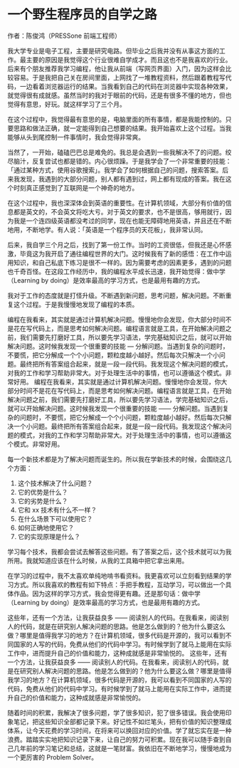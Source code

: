 # 一个野生程序员的自学之路

作者：陈俊鸿（PRESSone 前端工程师）

我大学专业是电子工程，主要是研究电路。但毕业之后我并没有从事这方面的工作。最主要的原因是我觉得这个行业很难自学成才。而且这也不是我喜欢的行业。后来有个朋友推荐我学习编程，他让我从前端（写网页界面）入门，因为这样会比较容易。于是我把自己关在房间里面，上网找了一堆教程资料，然后跟着教程写代码，一边看着浏览器运行的结果。当我看到自己的代码在浏览器中实现各种效果，就觉得很有成就感。虽然当时的我对于眼前的代码，还是有很多不懂的地方，但也觉得有意思，好玩。就这样学习了三个月。

在这个过程中，我觉得最有意思的是，电脑里面的所有事情，都是我能控制的。只要思路和做法正确，就一定能得到自己想要的结果。我开始喜欢上这个过程。当我能够从头到尾控制一件事情时，我会觉得非常爽。

当然了，一开始，磕磕巴巴总是难免的。我总是会遇到一些我解决不了的问题。绞尽脑汁，反复尝试也都是错的。内心很烦躁。于是我学会了一个非常重要的技能：「通过某种方式，使用谷歌搜索」。我学会了如何根据自己的问题，搜索答案。后来我发现，我遇到的大部分问题，别人都有遇到过，网上都有现成的答案。我在这个时刻真正感觉到了互联网是一个神奇的地方。

在这个过程中，我也深深体会到英语的重要性。在计算机领域，大部分有价值的信息都是英文的，不会英文将吃大亏。对于英文的要求，也不是很高，够用就行，因为我是一个连四级英语都没考过的同学，现在也能无障碍地用英语，并且还在不断地用，不断地学。有人说：「英语是一个程序员的天花板」，我非常认同。

后来，我自学三个月之后，找到了第一份工作。当时的工资很低，但我还是心怀感激，毕竟这为我开启了通往编程世界的大门。这时候我有了新的感悟：在工作中运用知识，和自己私底下练习是很不一样的。因为需要考虑的因素更多，遇到的问题也千奇百怪。在这段工作经历中，我的编程水平成长迅速，我开始觉得：做中学（Learning by doing）是效率最高的学习方式，也是最用有趣的方式。

我对于工作的态度就是打怪升级。不断遇到新问题，思考问题，解决问题。不断重复这个过程。于是我慢慢地发现了编程的本质。

编程在我看来，其实就是通过计算机解决问题。慢慢地你会发现，你大部分时间不是花在写代码上，而是思考如何解决问题。编程语言就是工具，在开始解决问题之前，我们需要先打磨好工具，所以要先学习语法，学完基础知识之后，就可以开始解决问题。这时候我发现一个很重要的技能 — 分解问题。当遇到复杂的问题时，不要慌，把它分解成一个个小问题，颗粒度越小越好。然后每次只解决一个小问题。最终把所有答案组合起来，就是一段一段代码。我发现这个解决问题的模式，对我的工作和学习帮助非常大。对于处理生活中的事情，也可以遵循这个模式。非常好用。
编程在我看来，其实就是通过计算机解决问题。慢慢地你会发现，你大部分时间不是花在写代码上，而是思考如何解决问题。编程语言就是工具，在开始解决问题之前，我们需要先打磨好工具，所以要先学习语法，学完基础知识之后，就可以开始解决问题。这时候我发现一个很重要的技能 —— 分解问题。当遇到复杂的问题时，不要慌，把它分解成一个个小问题，颗粒度越小越好。然后每次只解决一个小问题。最终把所有答案组合起来，就是一段一段代码。我发现这个解决问题的模式，对我的工作和学习帮助非常大。对于处理生活中的事情，也可以遵循这个模式。非常好用。

每一个新技术都是为了解决问题而诞生的。所以我在学新技术的时候，会围绕这几个方面：

1. 这个技术解决了什么问题？
2. 它的优势是什么？
3. 它的劣势是什么？
4. 它和 xx 技术有什么不一样？
5. 在什么场景下可以使用它？
6. 如何正确地使用它？
7. 它的实现原理是什么？

学习每个技术，我都会尝试去解答这些问题。有了答案之后，这个技术就可以为我所用。我就知道应该在什么时候，从我的工具箱中把它拿出来用。

在学习的过程中，我不太喜欢单纯地啃书看资料。我更喜欢可以立刻看到结果的学习方式。所以我喜欢的教程有如下特点：手把手教程，互动学习，可以做出一个具体作品。因为这样的学习方式，我会觉得更有趣。还是那句话：做中学（Learning by doing）是效率最高的学习方式，也是最用有趣的方式。

这些年，还有一个方法，让我获益良多 —— 阅读别人的代码。在我看来，阅读别人的代码，就是在研究别人解决问题的思路。他是怎么做到的？他为什么要这么做？哪里是值得我学习的地方？在计算机领域，很多代码是开源的，我可以看到不同国家的人写的代码，免费从他们的代码中学习。有时候学到了就马上能用在实际工作中，进而提升自己的价值和能力，这种成就感是非常愉悦的。
这些年，还有一个方法，让我获益良多 —— 阅读别人的代码。在我看来，阅读别人的代码，就是在研究别人解决问题的思路。他是怎么做到的？他为什么要这么做？哪里是值得我学习的地方？在计算机领域，很多代码是开源的，我可以看到不同国家的人写的代码，免费从他们的代码中学习。有时候学到了就马上能用在实际工作中，进而提升自己的价值和能力，这种成就感是非常愉悦的。

随着时间的积累，我解决了很多问题，学了很多知识，犯了很多错误。我会使用印象笔记，把这些知识全部都记录下来。好记性不如烂笔头，把有价值的知识整理成体系，让今天花费的学习时间，在将来可以换回对应的价值。学了就忘实在是一种浪费。踏踏实实地把知识记录下来，让自己的努力可积累。现在我可以随手查到自己几年前的学习笔记和总结，这就是一笔财富。我依旧在不断地学习，慢慢地成为一个更厉害的 Problem Solver。
